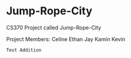 # Jump-Rope-City
CS370 Project called Jump-Rope-City


Project Members:
	Celine
	Ethan
	Jay
	Kamin
	Kevin

	Test Addition
	
